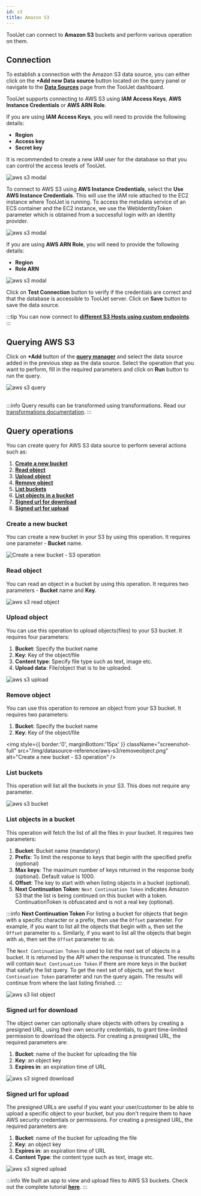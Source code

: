 ```yaml
---
id: s3
title: Amazon S3
---
```

<div style={{paddingBottom:'24px'}}>

ToolJet can connect to **Amazon S3** buckets and perform various operation on them.

</div>

<div style={{paddingTop:'24px', paddingBottom:'24px'}}>

## Connection

To establish a connection with the Amazon S3 data source, you can either click on the **+Add new Data source** button located on the query panel or navigate to the **[Data Sources](/docs/data-sources/overview/)** page from the ToolJet dashboard.

ToolJet supports connecting to AWS S3 using **IAM Access Keys**, **AWS Instance Credentials** or **AWS ARN Role**. 

If you are using **IAM Access Keys**, you will need to provide the following details:

- **Region**
- **Access key**
- **Secret key**

It is recommended to create a new IAM user for the database so that you can control the access levels of ToolJet.

<div style={{textAlign: 'center'}}>
    <img style={{ border:'0', marginBottom:'15px' }} className="screenshot-full" src="/img/datasource-reference/aws-s3/iamnew.png" alt="aws s3 modal" />
</div>

To connect to AWS S3 using **AWS Instance Credentials**, select the **Use AWS Instance Credentials**. This will use the IAM role attached to the EC2 instance where ToolJet is running.
To access the metadata service of an ECS container and the EC2 instance, we use the WebIdentityToken parameter which is obtained from a successful login with an identity provider.

<div style={{textAlign: 'center'}}>
    <img style={{ border:'0', marginBottom:'15px', width:'100%' }} className="screenshot-full" src="/img/datasource-reference/aws-s3/instanew.png" alt="aws s3 modal" />
</div>

If you are using **AWS ARN Role**, you will need to provide the following details:

- **Region**
- **Role ARN**

<div style={{textAlign: 'center'}}>
    <img style={{ border:'0', marginBottom:'15px', width:'100%' }} className="screenshot-full" src="/img/datasource-reference/aws-s3/arnnew.png" alt="aws s3 modal" />
</div>

Click on **Test Connection** button to verify if the credentials are correct and that the database is accessible to ToolJet server. Click on **Save** button to save the data source.

:::tip
You can now connect to **[different S3 Hosts using custom endpoints](/docs/how-to/s3-custom-endpoints)**.
:::

</div>

<div style={{paddingTop:'24px', paddingBottom:'24px'}}>

## Querying AWS S3

Click on **+Add** button of the **[query manager](/docs/app-builder/query-panel/#add)** and select the data source added in the previous step as the data source. Select the operation that you want to perform, fill in the required parameters and click on **Run** button to run the query.

<div style={{textAlign: 'center'}}>

<img className="screenshot-full" src="/img/datasource-reference/aws-s3/operations3.png" alt="aws s3 query" />

</div>

<br/>

:::info
Query results can be transformed using transformations. Read our [transformations documentation](/docs/tutorial/transformations).
:::

</div>

<div style={{paddingTop:'24px', paddingBottom:'24px'}}>

## Query operations

You can create query for AWS S3 data source to perform several actions such as:
  1. **[Create a new bucket](#create-a-new-bucket)**
  2. **[Read object](#read-object)**
  3. **[Upload object](#upload-object)**
  4. **[Remove object](#remove-object)**
  5. **[List buckets](#list-buckets)**
  6. **[List objects in a bucket](#list-objects-in-a-bucket)**
  7. **[Signed url for download](#signed-url-for-download)**  
  8. **[Signed url for upload](#signed-url-for-upload)** 

</div>

<div style={{paddingTop:'24px', paddingBottom:'24px'}}>

### Create a new bucket

You can create a new bucket in your S3 by using this operation. It requires one parameter - **Bucket** name.

<div style={{textAlign: 'center'}}>

  <img className="screenshot-full" src="/img/datasource-reference/aws-s3/createbucket.png" alt="Create a new bucket - S3 operation" />

</div>

</div>

<div style={{paddingTop:'24px', paddingBottom:'24px'}}>

### Read object

You can read an object in a bucket by using this operation. It requires two parameters - **Bucket** name and **Key**.


<div style={{textAlign: 'center'}}>
    <img style={{ border:'0', marginBottom:'15px' }} className="screenshot-full" src="/img/datasource-reference/aws-s3/readv2-v2.png" alt="aws s3 read object" />
</div>

</div>

<div style={{paddingTop:'24px', paddingBottom:'24px'}}>

### Upload object

You can use this operation to upload objects(files) to your S3 bucket. It requires four parameters:
  1. **Bucket**: Specify the bucket name
  2. **Key**: Key of the object/file
  3. **Content type**: Specify file type such as text, image etc. 
  4. **Upload data**: File/object that is to be uploaded. 


<div style={{textAlign: 'center'}}>
  <img style={{ border:'0', marginBottom:'15px' }} className="screenshot-full" src="/img/datasource-reference/aws-s3/uplobjv2-v2.png"  alt="aws s3 upload"/>
</div>

</div>

<div style={{paddingTop:'24px', paddingBottom:'24px'}}>

### Remove object

You can use this operation to remove an object from your S3 bucket. It requires two parameters:
  1. **Bucket**: Specify the bucket name
  2. **Key**: Key of the object/file

<div style={{textAlign: 'center'}}>

  <img style={{ border:'0', marginBottom:'15px' }} className="screenshot-full" src="/img/datasource-reference/aws-s3/removeobject.png" alt="Create a new bucket - S3 operation" />

</div>

</div>

<div style={{paddingTop:'24px', paddingBottom:'24px'}}>

### List buckets

This operation will list all the buckets in your S3. This does not require any parameter.


<div style={{textAlign: 'center'}}>
  <img style={{ border:'0', marginBottom:'15px' }} className="screenshot-full" src="/img/datasource-reference/aws-s3/listbucketsv2-v2.png" alt="aws s3 bucket" />
</div>

</div>

<div style={{paddingTop:'24px', paddingBottom:'24px'}}>

### List objects in a bucket

This operation will fetch the list of all the files in your bucket. It requires two parameters:
  1. **Bucket**: Bucket name (mandatory)
  2. **Prefix**: To limit the response to keys that begin with the specified prefix (optional)
  3. **Max keys**: The maximum number of keys returned in the response body (optional). Default value is 1000.
  4. **Offset**: The key to start with when listing objects in a bucket (optional). 
  5. **Next Continuation Token**: `Next Continuation Token` indicates Amazon S3 that the list is being continued on this bucket with a token. ContinuationToken is obfuscated and is not a real key (optional).


:::info
**Next Continuation Token**
For listing a bucket for objects that begin with a specific character or a prefix, then use the `Offset` parameter. For example, if you want to list all the objects that begin with `a`, then set the `Offset` parameter to `a`. Similarly, if you want to list all the objects that begin with `ab`, then set the `Offset` parameter to `ab`.

The `Next Continuation Token` is used to list the next set of objects in a bucket. It is returned by the API when the response is truncated. The results will contain `Next Continuation Token` if there are more keys in the bucket that satisfy the list query. To get the next set of objects, set the `Next Continuation Token` parameter and run the query again.
The results will continue from where the last listing finished.
:::


<div style={{textAlign: 'center'}}>
  <img style={{ border:'0', marginBottom:'15px' }} className="screenshot-full" src="/img/datasource-reference/aws-s3/listobjectsv2-v2.png" alt="aws s3 list object" />
</div>

</div>

<div style={{paddingTop:'24px', paddingBottom:'24px'}}>

### Signed url for download

The object owner can optionally share objects with others by creating a presigned URL, using their own security credentials, to grant time-limited permission to download the objects. For creating a presigned URL, the required parameters are:
  1. **Bucket**: name of the bucket for uploading the file
  2. **Key**: an object key
  3. **Expires in**: an expiration time of URL


<div style={{textAlign: 'center'}}>
  <img style={{ border:'0', marginBottom:'15px' }} className="screenshot-full" src="/img/datasource-reference/aws-s3/urldownv2-v2.png" alt="aws s3 signed download" />
</div>

</div>

<div style={{paddingTop:'24px', paddingBottom:'24px'}}>


### Signed url for upload

The presigned URLs are useful if you want your user/customer to be able to upload a specific object to your bucket, but you don't require them to have AWS security credentials or permissions. For creating a presigned URL, the required parameters are:
  1. **Bucket**: name of the bucket for uploading the file
  2. **Key**: an object key
  3. **Expires in**: an expiration time of URL
  4. **Content Type**: the content type such as text, image etc.


<div style={{textAlign: 'center'}}>
  <img style={{ border:'0', marginBottom:'15px' }} className="screenshot-full" src="/img/datasource-reference/aws-s3/urluplv2-v2.png" alt="aws s3 signed upload" />
</div>



:::info
We built an app to view and upload files to AWS S3 buckets. Check out the complete tutorial **[here](https://blog.tooljet.com/build-an-aws-s3-broswer-with-tooljet/)**.
:::

</div>